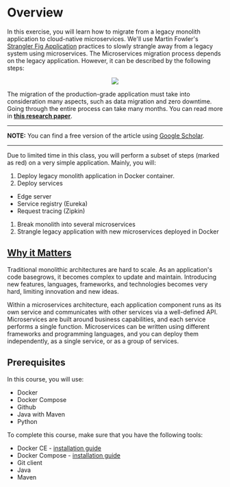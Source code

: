 # Overview

In this exercise, you will learn how to migrate from a legacy monolith
application to cloud-native microservices. We'll use Martin Fowler's
[Strangler Fig Application][1] practices to slowly strangle away from a legacy
system using microservices. The Microservices migration process depends on the
legacy application. However, it can be described by the following steps:

<center><img src="images/overview.svg" /></center>

The migration of the production-grade application must take into consideration
many aspects, such as data migration and zero downtime. Going through the entire
process can take many months. You can read more in **[this research paper][2]**.

---

**NOTE:** You can find a free version of the article using [Google Scholar][7].

---

Due to limited time in this class, you will perform a subset of steps (marked as
red) on a very simple application. Mainly, you will:

1. Deploy legacy monolith application in Docker container.
1. Deploy services
  - Edge server
  - Service registry (Eureka)
  - Request tracing (Zipkin)
1. Break monolith into several microservices
1. Strangle legacy application with new microservices deployed in Docker

## [Why it Matters][6]

Traditional monolithic architectures are hard to scale. As an application's code
basegrows, it becomes complex to update and maintain. Introducing new features,
languages, frameworks, and technologies becomes very hard, limiting innovation
and new ideas.

Within a microservices architecture, each application component runs as its own
service and communicates with other services via a well-defined API.
Microservices are built around business capabilities, and each service performs
a single function. Microservices can be written using different frameworks and
programming languages, and you can deploy them independently, as a single
service, or as a group of services.

## Prerequisites

In this course, you will use:

- Docker
- Docker Compose
- Github
- Java with Maven
- Python

To complete this course, make sure that you have the following tools:

- Docker CE - [installation guide][4]
- Docker Compose - [installation guide][5]
- Git client
- Java
- Maven

[1]: https://martinfowler.com/bliki/StranglerFigApplication.html
[2]: https://onlinelibrary.wiley.com/doi/pdf/10.1002/spe.2608?casa_token=WBkf71wnymoAAAAA%3AaRt3wSvvVRxZtlxTpwZbK1F_WzWZMAb9zgcszczVh1SeyMlnXWrLp-aCvcL7JY-oaPqoaVFsMYOeXg
[3]: https://netflix.github.io/
[4]: https://docs.docker.com/engine/install/
[5]: https://docs.docker.com/compose/install/
[6]: https://aws.amazon.com/getting-started/hands-on/break-monolith-app-microservices-ecs-docker-ec2/
[7]: https://scholar.google.com/scholar?hl=pl&as_sdt=0%2C5&q=Microservices+migration+patterns&btnG=
